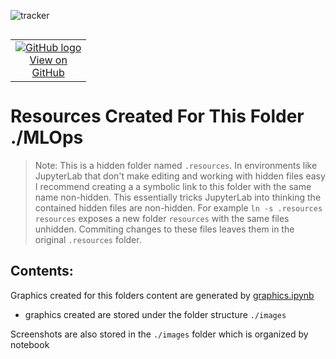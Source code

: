 ![tracker](https://us-central1-vertex-ai-mlops-369716.cloudfunctions.net/pixel-tracking?path=statmike%2Fvertex-ai-mlops%2FMLOps%2F.resources&file=readme.md)
<!--- header table --->
<table align="left">     
  <td style="text-align: center">
    <a href="https://github.com/statmike/vertex-ai-mlops/blob/main/MLOps/.resources/readme.md">
      <img src="https://cloud.google.com/ml-engine/images/github-logo-32px.png" alt="GitHub logo">
      <br>View on<br>GitHub
    </a>
  </td>
</table><br/><br/><br/><br/>

---
# Resources Created For This Folder ./MLOps

> Note: This is a hidden folder named `.resources`.  In environments like JupyterLab that don't make editing and working with hidden files easy I recommend creating a a symbolic link to this folder with the same name non-hidden.  This essentially tricks JupyterLab into thinking the contained hidden files are non-hidden. For example `ln -s .resources resources` exposes a new folder `resources` with the same files unhidden.  Commiting changes to these files leaves them in the original `.resources` folder.

## Contents:

Graphics created for this folders content are generated by [graphics.ipynb](./graphics.ipynb)
- graphics created are stored under the folder structure `./images`

Screenshots are also stored in the `./images` folder which is organized by notebook